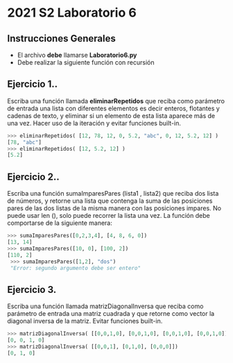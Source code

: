 # 2021 S2 Laboratorio 6

## Instrucciones Generales
- El archivo **debe** llamarse **Laboratorio6.py**
- Debe realizar la siguiente función con recursión

## Ejercicio 1..
Escriba una función llamada **eliminarRepetidos** que reciba como parámetro de entrada una lista con diferentes elementos es decir enteros, flotantes y cadenas de texto, y eliminar si un elemento de esta lista aparece más de una vez. Hacer uso de la iteración y evitar funciones built-in.

```python
>>> eliminarRepetidos( [12, 78, 12, 0, 5.2, "abc", 0, 12, 5.2, 12] )
[78, "abc"]
>>> eliminarRepetidos( [12, 5.2, 12] )
[5.2]
```

## Ejercicio 2..
Escriba una función sumaImparesPares (lista1 , lista2) que reciba dos lista de números, y retorne una lista que contenga la suma de las posiciones pares de las dos listas de la misma manera con las posiciones impares. No puede usar len (), solo puede recorrer la lista una vez. La función debe comportarse de la siguiente manera:

```python
>>> sumaImparesPares([0,2,3,4], [4, 8, 6, 0])
[13, 14]
>>> sumaImparesPares([10, 0], [100, 2])
[110, 2]
 >>> sumaImparesPares([1,2], "dos")
 "Error: segundo argumento debe ser entero"
 ```

## Ejercicio 3.
Escriba una función llamada matrizDiagonalInversa que reciba como parámetro de entrada una matriz cuadrada y que retorne como vector la diagonal inversa de la matriz. Evitar funciones built-in.

```python
>>> matrizDiagonalInversa( [[0,0,1,0], [0,0,1,0], [0,0,1,0], [0,0,1,0]])
[0, 0, 1, 0]
>>> matrizDiagonalInversa( [[0,0,1], [0,1,0], [0,0,0]])
[0, 1, 0]
```

